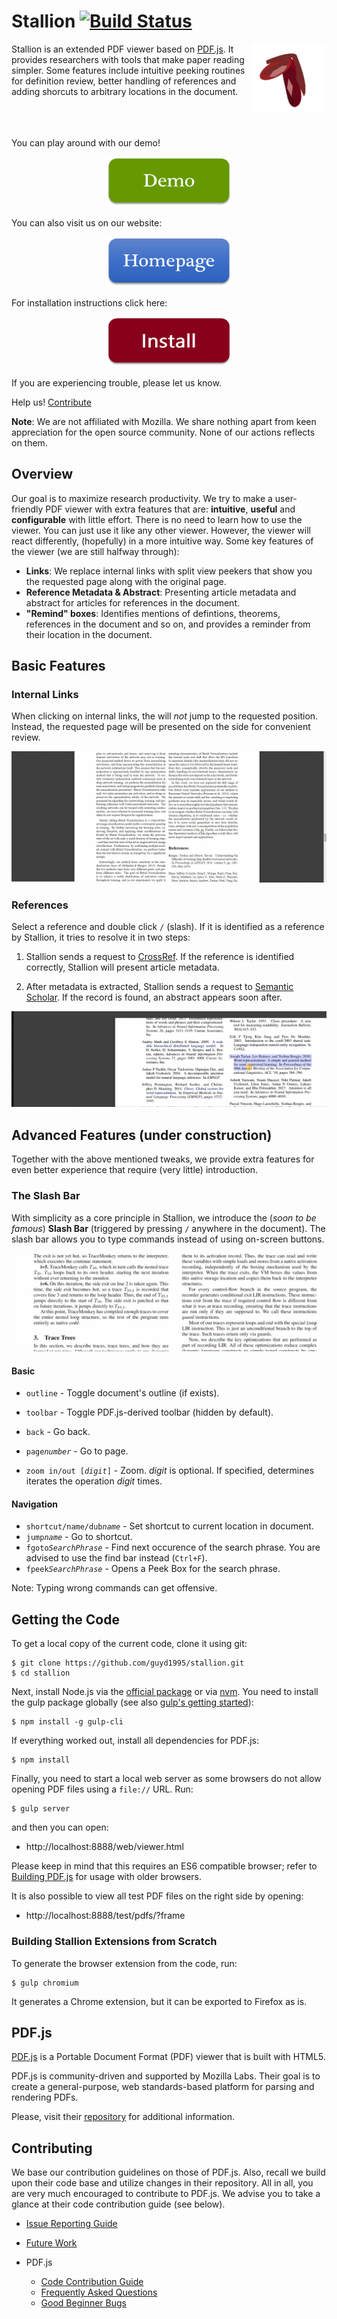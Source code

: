 # Stallion [![Build Status](https://travis-ci.com/guyd1995/stallion.svg?branch=master)](https://travis-ci.org/guyd1995/stallion) 
<img align="right" src="docs/contents/images/logo.png" width="120px" height="110px"/>
Stallion is an extended PDF viewer based on <a href="https://mozilla.github.io/pdf.js/">PDF.js</a>. 
It provides researchers with tools that make paper reading simpler. Some features include intuitive peeking routines for definition review, better handling of references and adding shorcuts to arbitrary locations in the document. 

<br/>
<br/>
<br/>
<br/>

You can play around with our demo!

<p align="center">
<a href="https://guyd1995.github.io/stallion/web/viewer.html"><img src="docs/contents/images/demo_btn.png" title="Demo" width="200" height="80"/></a>
</p>
You can also visit us on our website: 


<p align="center">
<a href="https://guyd1995.github.io/stallion"><img src="docs/contents/images/homepage_btn.png" title="Homepage" width="200" height="80"/></a>
</p>
For installation instructions click here:
<p align="center">
<a href="https://guyd1995.github.io/stallion/users#install"><img src="docs/contents/images/install_btn.png" title="Install" width="200" height="80"/></a>
</p>

If you are experiencing trouble, please let us know.

Help us! [Contribute](#contributing)

**Note**: We are not affiliated with Mozilla. We share nothing apart from keen appreciation for the open source community.
None of our actions reflects on them.

## Overview
Our goal is to maximize research productivity. We try to make a user-friendly PDF viewer with extra features that are: **intuitive**, **useful** and **configurable** with little effort. 
There is no need to learn how to use the viewer. 
You can just use it like any other viewer. However, the viewer will react differently, (hopefully) in a more intuitive way. 
Some key features of the viewer (we are still halfway through):
* **Links**: We replace internal links with split view peekers that show you the requested page along with the original page.
* **Reference Metadata & Abstract**: Presenting article metadata and abstract for articles for references in the document.
* **"Remind" boxes**: Identifies mentions of defintions, theorems, references in the document and so on, and provides a reminder from their location in the document. 

## Basic Features
### Internal Links
When clicking on internal links, the will *not* jump to the requested position. Instead, the requested page will be presented on the side for convenient review.

![Internal Link](docs/contents/images/internal_link.gif)


### References
Select a reference and double click `/` (slash). If it is identified as a reference by Stallion, it tries to resolve it in two steps:
1. Stallion sends a request to [CrossRef](https://www.crossref.org/). If the reference is identified correctly, Stallion will present article metadata.

2. After metadata is extracted, Stallion sends a request to [Semantic Scholar](https://www.semanticscholar.org/). If the record is found, an abstract appears soon after.

![Reference Resolution](docs/contents/images/get_abstract.gif)



## Advanced Features (under construction)
Together with the above mentioned tweaks, we provide extra features for even better experience that require (very little) introduction.

### The Slash Bar
With simplicity as a core principle in Stallion, we introduce the (*soon to be famous*) **Slash Bar** (triggered by pressing `/` anywhere in the document). 
The slash bar allows you to type commands instead of using on-screen buttons. 

![Slash Bar](docs/contents/images/zoom_slash_bar.gif)

#### Basic

* `outline` - Toggle document's outline (if exists).
* `toolbar` - Toggle PDF.js-derived toolbar (hidden by default).

* `back` - Go back.
* `page`*`number`* - Go to page.
* `zoom in/out [`*`digit`*`]` - Zoom. *digit* is optional. If specified, determines iterates the operation *digit* times.

#### Navigation
* `shortcut/name/dub`*`name`* - Set shortcut to current location in document.
* `jump`*`name`* - Go to shortcut.  
* `fgoto`*`SearchPhrase`* - Find next occurence of the search phrase. You are advised to use the find bar instead (`Ctrl+F`).
*  `fpeek`*`SearchPhrase`* - Opens a Peek Box for the search phrase.


Note: Typing wrong commands can get offensive.


## Getting the Code

To get a local copy of the current code, clone it using git:

    $ git clone https://github.com/guyd1995/stallion.git
    $ cd stallion

Next, install Node.js via the [official package](https://nodejs.org) or via
[nvm](https://github.com/creationix/nvm). You need to install the gulp package
globally (see also [gulp's getting started](https://github.com/gulpjs/gulp/blob/master/docs/getting-started.md#getting-started)):

    $ npm install -g gulp-cli

If everything worked out, install all dependencies for PDF.js:

    $ npm install

Finally, you need to start a local web server as some browsers do not allow opening
PDF files using a `file://` URL. Run:

    $ gulp server

and then you can open:

+ http://localhost:8888/web/viewer.html

Please keep in mind that this requires an ES6 compatible browser; refer to [Building PDF.js](https://github.com/mozilla/pdf.js/blob/master/README.md#building-pdfjs) for usage with older browsers.

It is also possible to view all test PDF files on the right side by opening:

+ http://localhost:8888/test/pdfs/?frame

### Building Stallion Extensions from Scratch

To generate the browser extension from the code, run:

    $ gulp chromium

It generates a Chrome extension, but it can be exported to Firefox as is.

## PDF.js
[PDF.js](https://mozilla.github.io/pdf.js/) is a Portable Document Format (PDF) viewer that is built with HTML5.

PDF.js is community-driven and supported by Mozilla Labs. Their goal is to
create a general-purpose, web standards-based platform for parsing and
rendering PDFs.

Please, visit their [repository](https://github.com/mozilla/pdf.js) for additional information.
 

## Contributing

We base our contribution guidelines on those of PDF.js. Also, recall we build upon their code base and utilize changes in their repository. All in all, you are very much encouraged to contribute to PDF.js. We advise you to take a glance at their code contribution guide (see below).

* [Issue Reporting Guide](https://github.com/guyd1995/stallion/blob/master/.github/CONTRIBUTING.md)
* [Future Work](https://github.com/guyd1995/stallion/wiki/Future-Work)

* PDF.js
	* [Code Contribution Guide](https://github.com/mozilla/pdf.js/wiki/Contributing)
	* [Frequently Asked Questions](https://github.com/mozilla/pdf.js/wiki/Frequently-Asked-Questions)
	* [Good Beginner Bugs](https://github.com/mozilla/pdf.js/issues?direction=desc&labels=5-good-beginner-bug&page=1&sort=created&state=open)


